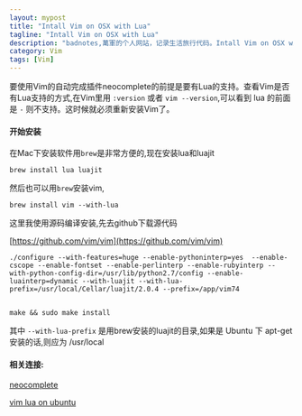 ```yaml
---
layout: mypost
title: "Intall Vim on OSX with Lua"
tagline: "Intall Vim on OSX with Lua"
description: "badnotes,萬軍的个人网站，记录生活旅行代码。Intall Vim on OSX with Lua"
category: Vim
tags: [Vim]
---
```




要使用Vim的自动完成插件neocomplete的前提是要有Lua的支持。查看Vim是否有Lua支持的方式,在Vim里用 `:version` 或者 `vim --version`,可以看到 lua 的前面是 `-` 则不支持。这时候就必须重新安装Vim了。

#### 开始安装

在Mac下安装软件用`brew`是非常方便的,现在安装lua和luajit

```brew install lua luajit```

然后也可以用`brew`安装vim,

```brew install vim --with-lua```

这里我使用源码编译安装,先去github下载源代码

[https://github.com/vim/vim](https://github.com/vim/vim)


	./configure --with-features=huge --enable-pythoninterp=yes  --enable-cscope --enable-fontset --enable-perlinterp --enable-rubyinterp --with-python-config-dir=/usr/lib/python2.7/config --enable-luainterp=dynamic --with-luajit --with-lua-prefix=/usr/local/Cellar/luajit/2.0.4 --prefix=/app/vim74

	
	make && sudo make install
	

其中 `--with-lua-prefix` 是用brew安装的luajit的目录,如果是 Ubuntu 下 apt-get 安装的话,则应为 /usr/local


#### 相关连接:

[neocomplete](https://github.com/Shougo/neocomplete.vim)

[vim lua on ubuntu](https://gist.github.com/jdewit/9818870)
